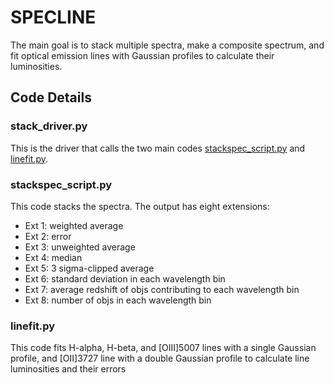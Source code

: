# SPECLINE

The main goal is to stack multiple spectra, make a composite spectrum, and fit optical emission lines with Gaussian profiles to calculate their luminosities. 

## Code Details

### stack_driver.py

This is the driver that calls the two main codes [stackspec_script.py](#stackspec_scriptpy) and [linefit.py](#linefitpy).

### stackspec_script.py

This code stacks the spectra. The output has eight extensions:

* Ext 1: weighted average
* Ext 2: error
* Ext 3: unweighted average
* Ext 4: median
* Ext 5: 3 sigma-clipped average
* Ext 6: standard deviation in each wavelength bin
* Ext 7: average redshift of objs contributing to each wavelength bin
* Ext 8: number of objs in each wavelength bin

### linefit.py

This code fits H-alpha, H-beta, and [OIII]5007 lines with a single Gaussian profile, and [OII]3727 line with a double Gaussian profile to calculate line luminosities and their errors
